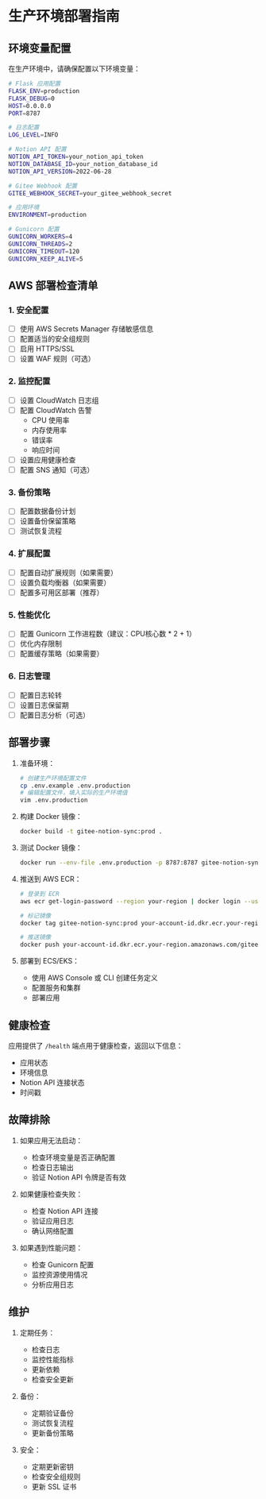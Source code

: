 # 生产环境部署指南

## 环境变量配置

在生产环境中，请确保配置以下环境变量：

```bash
# Flask 应用配置
FLASK_ENV=production
FLASK_DEBUG=0
HOST=0.0.0.0
PORT=8787

# 日志配置
LOG_LEVEL=INFO

# Notion API 配置
NOTION_API_TOKEN=your_notion_api_token
NOTION_DATABASE_ID=your_notion_database_id
NOTION_API_VERSION=2022-06-28

# Gitee Webhook 配置
GITEE_WEBHOOK_SECRET=your_gitee_webhook_secret

# 应用环境
ENVIRONMENT=production

# Gunicorn 配置
GUNICORN_WORKERS=4
GUNICORN_THREADS=2
GUNICORN_TIMEOUT=120
GUNICORN_KEEP_ALIVE=5
```

## AWS 部署检查清单

### 1. 安全配置
- [ ] 使用 AWS Secrets Manager 存储敏感信息
- [ ] 配置适当的安全组规则
- [ ] 启用 HTTPS/SSL
- [ ] 设置 WAF 规则（可选）

### 2. 监控配置
- [ ] 设置 CloudWatch 日志组
- [ ] 配置 CloudWatch 告警
  - CPU 使用率
  - 内存使用率
  - 错误率
  - 响应时间
- [ ] 设置应用健康检查
- [ ] 配置 SNS 通知（可选）

### 3. 备份策略
- [ ] 配置数据备份计划
- [ ] 设置备份保留策略
- [ ] 测试恢复流程

### 4. 扩展配置
- [ ] 配置自动扩展规则（如果需要）
- [ ] 设置负载均衡器（如果需要）
- [ ] 配置多可用区部署（推荐）

### 5. 性能优化
- [ ] 配置 Gunicorn 工作进程数（建议：CPU核心数 * 2 + 1）
- [ ] 优化内存限制
- [ ] 配置缓存策略（如果需要）

### 6. 日志管理
- [ ] 配置日志轮转
- [ ] 设置日志保留期
- [ ] 配置日志分析（可选）

## 部署步骤

1. 准备环境：
   ```bash
   # 创建生产环境配置文件
   cp .env.example .env.production
   # 编辑配置文件，填入实际的生产环境值
   vim .env.production
   ```

2. 构建 Docker 镜像：
   ```bash
   docker build -t gitee-notion-sync:prod .
   ```

3. 测试 Docker 镜像：
   ```bash
   docker run --env-file .env.production -p 8787:8787 gitee-notion-sync:prod
   ```

4. 推送到 AWS ECR：
   ```bash
   # 登录到 ECR
   aws ecr get-login-password --region your-region | docker login --username AWS --password-stdin your-account-id.dkr.ecr.your-region.amazonaws.com

   # 标记镜像
   docker tag gitee-notion-sync:prod your-account-id.dkr.ecr.your-region.amazonaws.com/gitee-notion-sync:prod

   # 推送镜像
   docker push your-account-id.dkr.ecr.your-region.amazonaws.com/gitee-notion-sync:prod
   ```

5. 部署到 ECS/EKS：
   - 使用 AWS Console 或 CLI 创建任务定义
   - 配置服务和集群
   - 部署应用

## 健康检查

应用提供了 `/health` 端点用于健康检查，返回以下信息：
- 应用状态
- 环境信息
- Notion API 连接状态
- 时间戳

## 故障排除

1. 如果应用无法启动：
   - 检查环境变量是否正确配置
   - 检查日志输出
   - 验证 Notion API 令牌是否有效

2. 如果健康检查失败：
   - 检查 Notion API 连接
   - 验证应用日志
   - 确认网络配置

3. 如果遇到性能问题：
   - 检查 Gunicorn 配置
   - 监控资源使用情况
   - 分析应用日志

## 维护

1. 定期任务：
   - 检查日志
   - 监控性能指标
   - 更新依赖
   - 检查安全更新

2. 备份：
   - 定期验证备份
   - 测试恢复流程
   - 更新备份策略

3. 安全：
   - 定期更新密钥
   - 检查安全组规则
   - 更新 SSL 证书
